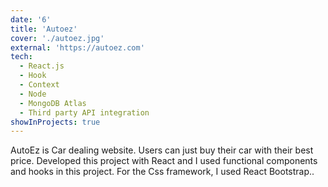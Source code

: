 ```yaml
---
date: '6'
title: 'Autoez'
cover: './autoez.jpg'
external: 'https://autoez.com'
tech:
  - React.js
  - Hook
  - Context
  - Node
  - MongoDB Atlas
  - Third party API integration
showInProjects: true
---
```


AutoEz is Car dealing website. Users can just buy their car with their best price. Developed this project with React and I used functional components and hooks in this project. For the Css framework, I used React Bootstrap..
